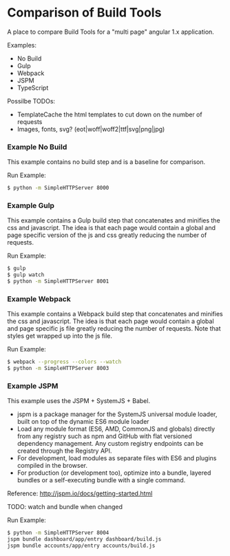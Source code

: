 # Comparison of Build Tools

A place to compare Build Tools for a "multi page" angular 1.x application.

Examples:
  - No Build
  - Gulp
  - Webpack
  - JSPM
  - TypeScript
  
Possilbe TODOs:
  - TemplateCache the html templates to cut down on the number of requests
  - Images, fonts, svg?  (eot|woff|woff2|ttf|svg|png|jpg)

### Example No Build

This example contains no build step and is a baseline for comparison.

Run Example:
```sh
$ python -m SimpleHTTPServer 8000
```

### Example Gulp

This example contains a Gulp build step that concatenates and minifies the css and javascript. The idea is that each page would contain a global and page specific version of the js and css greatly reducing the number of requests.

Run Example:
```sh
$ gulp
$ gulp watch
$ python -m SimpleHTTPServer 8001
```

### Example Webpack

This example contains a Webpack build step that concatenates and minifies the css and javascript. The idea is that each page would contain a global and page specific js file greatly reducing the number of requests. Note that styles get wrapped up into the js file.

Run Example:
```sh
$ webpack --progress --colors --watch
$ python -m SimpleHTTPServer 8003
```

### Example JSPM

This example uses the JSPM + SystemJS + Babel.
  - jspm is a package manager for the SystemJS universal module loader, built on top of the dynamic ES6 module loader
  - Load any module format (ES6, AMD, CommonJS and globals) directly from any registry such as npm and GitHub with flat versioned dependency management. Any custom registry endpoints can be created through the Registry API.
  - For development, load modules as separate files with ES6 and plugins compiled in the browser.
  - For production (or development too), optimize into a bundle, layered bundles or a self-executing bundle with a single command.

Reference: http://jspm.io/docs/getting-started.html

TODO: watch and bundle when changed

Run Example:
```sh
$ python -m SimpleHTTPServer 8004
jspm bundle dashboard/app/entry dashboard/build.js
jspm bundle accounts/app/entry accounts/build.js
```